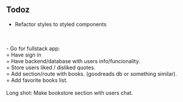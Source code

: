 ## Todoz

- Refactor styles to styled components 
<br/>
<br>
- Go for fullstack app:
<br>
= Have sign in<br>
= Have backend/database with users info/funcionality.<br>
= Store users liked / disliked quotes.<br>
= Add section/route with books. (goodreads db or something similar).<br>
= Add favorite books list.<br>
<br>
Long shot: Make bookstore section with users chat.

